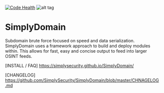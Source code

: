 [![Code Health](https://landscape.io/github/SimplySecurity/SimplyDomain/master/landscape.svg?style=flat)](https://landscape.io/github/SimplySecurity/SimplyDomain/master)
 ![alt tag](https://images.unsplash.com/photo-1493606278519-11aa9f86e40a?auto=format&fit=crop&w=2250&q=60&ixid=dW5zcGxhc2guY29tOzs7Ozs%3D "")
 
# SimplyDomain
Subdomain brute force focused on speed and data serialization. 
SimplyDomain uses a framework approach to build and deploy modules within. This allows
for fast, easy and concise output to feed into larger OSINT feeds.

[INSTALL / FAQ]
https://simplysecurity.github.io/SimplyDomain/

[CHANGELOG]
https://github.com/SimplySecurity/SimplyDomain/blob/master/CHNAGELOG.md
